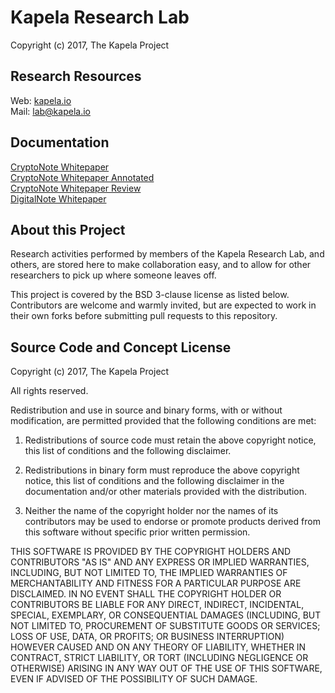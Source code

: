 # Kapela Research Lab

Copyright (c) 2017, The Kapela Project

## Research Resources

Web: [kapela.io](http://kapela.io)  
Mail: [lab@kapela.io](mailto:lab@kapela.io)  

## Documentation
[CryptoNote Whitepaper](whitepaper/cryptonote_whitepaper.pdf)<br>
[CryptoNote Whitepaper Annotated](whitepaper/cryptonote_whitepaper_annotated.pdf)<br>
[CryptoNote Whitepaper Review](whitepaper/cryptonote_whitepaper_review.pdf)<br>
[DigitalNote Whitepaper](whitepaper/digitalnote_whitepaper.pdf)


## About this Project

Research activities performed by members of the Kapela Research Lab, and others, are stored here to make collaboration easy, and to allow for other researchers to pick up where someone leaves off.

This project is covered by the BSD 3-clause license as listed below. Contributors are welcome and warmly invited, but are expected to work in their own forks before submitting pull requests to this repository.

## Source Code and Concept License

Copyright (c) 2017, The Kapela Project

All rights reserved.

Redistribution and use in source and binary forms, with or without modification, are permitted provided that the following conditions are met:

1. Redistributions of source code must retain the above copyright notice, this list of conditions and the following disclaimer.

2. Redistributions in binary form must reproduce the above copyright notice, this list of conditions and the following disclaimer in the documentation and/or other materials provided with the distribution.

3. Neither the name of the copyright holder nor the names of its contributors may be used to endorse or promote products derived from this software without specific prior written permission.

THIS SOFTWARE IS PROVIDED BY THE COPYRIGHT HOLDERS AND CONTRIBUTORS "AS IS" AND ANY EXPRESS OR IMPLIED WARRANTIES, INCLUDING, BUT NOT LIMITED TO, THE IMPLIED WARRANTIES OF MERCHANTABILITY AND FITNESS FOR A PARTICULAR PURPOSE ARE DISCLAIMED. IN NO EVENT SHALL THE COPYRIGHT HOLDER OR CONTRIBUTORS BE LIABLE FOR ANY DIRECT, INDIRECT, INCIDENTAL, SPECIAL, EXEMPLARY, OR CONSEQUENTIAL DAMAGES (INCLUDING, BUT NOT LIMITED TO, PROCUREMENT OF SUBSTITUTE GOODS OR SERVICES; LOSS OF USE, DATA, OR PROFITS; OR BUSINESS INTERRUPTION) HOWEVER CAUSED AND ON ANY THEORY OF LIABILITY, WHETHER IN CONTRACT, STRICT LIABILITY, OR TORT (INCLUDING NEGLIGENCE OR OTHERWISE) ARISING IN ANY WAY OUT OF THE USE OF THIS SOFTWARE, EVEN IF ADVISED OF THE POSSIBILITY OF SUCH DAMAGE.
